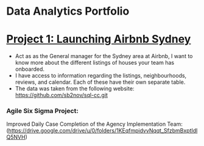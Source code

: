 # Data Analytics Portfolio

# [Project 1: Launching Airbnb Sydney](https://github.com/Civtor86/SQL_Basic_Data_Querying)

* Act as as the General manager for the Sydney area at Airbnb, I want to know more about the different listings of houses your team has onboarded. 
* I have access to information regarding the listings, neighbourhoods, reviews, and calendar. Each of these have their own separate table.
* The data was taken from the following website: https://github.com/sb2nov/sql-cc.git



### Agile Six Sigma Project:
Improved Daily Case Completion of the Agency Implementation Team:
(https://drive.google.com/drive/u/0/folders/1KEqfmpidvvNqqt_SfzbmBxptIdlQ5NVH)
